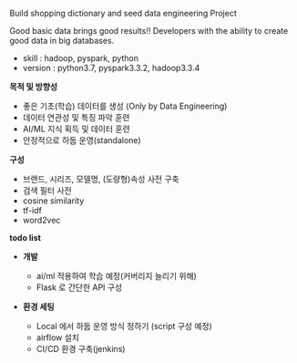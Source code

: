 Build shopping dictionary and seed data engineering Project

Good basic data brings good results!!
Developers with the ability to create good data in big databases.


- skill : hadoop, pyspark, python
- version : python3.7, pyspark3.3.2, hadoop3.3.4

**목적 및 방향성**
- 좋은 기초(학습) 데이터를 생성 (Only by Data Engineering)
- 데이터 연관성 및 특징 파악 훈련
- AI/ML 지식 획득 및 데이터 훈련 
- 안정적으로 하둡 운영(standalone)



**구성**
- 브랜드, 시리즈, 모델명, (도량형)속성 사전 구축
- 검색 필터 사전
- cosine similarity
- tf-idf
- word2vec



**todo list** 
 - **개발**
   - ai/ml 적용하여 학습 예정(커버리지 늘리기 위해)
   - Flask 로 간단한 API 구성

 - **환경 세팅**
    - Local 에서 하둡 운영 방식 정하기 (script 구성 예정)
    - airflow 설치 
    - CI/CD 환경 구축(jenkins)

